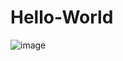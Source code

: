 # Hello-World
![image](https://user-images.githubusercontent.com/93681159/144309382-01378efc-1858-4f28-bdf5-f04d0a113e2c.png)
